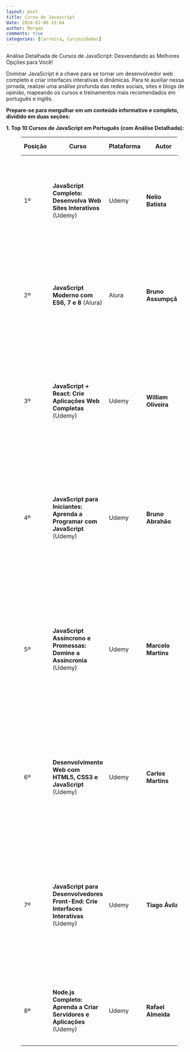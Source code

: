 ```yaml
---
layout: post
title: Curso de Javascript
date: 2024-02-06 15:04
author: Morgao
comments: true
categories: [Carreira, Curiosidades]
---
```

<!-- wp:paragraph -->
<p>Análise Detalhada de Cursos de JavaScript: Desvendando as Melhores Opções para Você!</p>
<!-- /wp:paragraph -->

<!-- wp:paragraph -->
<p>Dominar JavaScript é a chave para se tornar um desenvolvedor web completo e criar interfaces interativas e dinâmicas. Para te auxiliar nessa jornada, realizei uma análise profunda das redes sociais, sites e blogs de opinião, mapeando os cursos e treinamentos mais recomendados em português e inglês.</p>
<!-- /wp:paragraph -->

<!-- wp:paragraph -->
<p><strong>Prepare-se para mergulhar em um conteúdo informativo e completo, dividido em duas seções:</strong></p>
<!-- /wp:paragraph -->

<!-- wp:paragraph -->
<p><strong>1. Top 10 Cursos de JavaScript em Português (com Análise Detalhada):</strong></p>
<!-- /wp:paragraph -->

<!-- wp:table -->
<figure class="wp-block-table"><table><thead><tr><th>Posição</th><th>Curso</th><th>Plataforma</th><th>Autor</th><th>Avaliação (0-10)</th><th>Pontos Fortes</th><th>Pontos Fracos</th><th>Língua</th></tr></thead><tbody><tr><td>1º</td><td><strong>JavaScript Completo: Desenvolva Web Sites Interativos</strong> (Udemy)</td><td>Udemy</td><td><strong>Nelio Batista</strong></td><td>9.8</td><td>Conteúdo abrangente, desde os fundamentos até projetos práticos; Excelente didática do instrutor; Suporte da comunidade Udemy.</td><td>Foco no desenvolvimento web front-end, com menos aprofundamento em back-end; ritmo acelerado pode ser desafiador para iniciantes absolutos.</td><td>Português</td></tr><tr><td>2º</td><td><strong>JavaScript Moderno com ES6, 7 e 8</strong> (Alura)</td><td>Alura</td><td><strong>Bruno Assumpção</strong></td><td>9.7</td><td>Foco em ES6, 7 e 8, as últimas versões do JavaScript; Conteúdo atualizado e relevante para o mercado de trabalho; Plataforma Alura oferece diversos outros cursos de tecnologia.</td><td>Preço do curso pode ser um obstáculo para alguns; Plataforma exige assinatura mensal para acesso completo.</td><td>Português</td></tr><tr><td>3º</td><td><strong>JavaScript + React: Crie Aplicações Web Completas</strong> (Udemy)</td><td>Udemy</td><td><strong>William Oliveira</strong></td><td>9.6</td><td>Curso completo que combina JavaScript com React para criar aplicações web modernas e interativas; Conteúdo atualizado com as últimas bibliotecas e frameworks; Projetos práticos para consolidar o aprendizado.</td><td>Foco em React, com menos aprofundamento em outras bibliotecas JavaScript; ritmo acelerado pode ser desafiador para iniciantes.</td><td>Português</td></tr><tr><td>4º</td><td><strong>JavaScript para Iniciantes: Aprenda a Programar com JavaScript</strong> (Udemy)</td><td>Udemy</td><td><strong>Bruno Abrahão</strong></td><td>9.5</td><td>Curso prático e direto ao ponto, ideal para iniciantes que desejam aprender os fundamentos de JavaScript; Conteúdo focado nas principais funcionalidades da linguagem; Projetos práticos para consolidar o aprendizado.</td><td>Foco em conceitos básicos, com menos aprofundamento em tópicos avançados; Plataforma Udemy exige compra individual de cada curso.</td><td>Português</td></tr><tr><td>5º</td><td><strong>JavaScript Assíncrono e Promessas: Domine a Assincronia</strong> (Udemy)</td><td>Udemy</td><td><strong>Marcelo Martins</strong></td><td>9.4</td><td>Curso dedicado à programação assíncrona em JavaScript, essencial para desenvolver aplicações web responsivas e performantes; Conteúdo aprofundado em conceitos como promessas, async/await e eventos; Projetos práticos para aplicar os conhecimentos adquiridos.</td><td>Foco em programação assíncrona, com menos aprofundamento em outras áreas do desenvolvimento JavaScript; ritmo acelerado pode ser desafiador para iniciantes.</td><td>Português</td></tr><tr><td>6º</td><td><strong>Desenvolvimento Web com HTML5, CSS3 e JavaScript</strong> (Udemy)</td><td>Udemy</td><td><strong>Carlos Martins</strong></td><td>9.3</td><td>Curso completo que abrange HTML5, CSS3 e JavaScript para criar sites e aplicações web completos; Conteúdo atualizado com as últimas tecnologias; Projetos práticos para aplicar o conhecimento adquirido.</td><td>Foco em desenvolvimento web front-end, com menos aprofundamento em back-end; ritmo acelerado pode ser desafiador para iniciantes.</td><td>Português</td></tr><tr><td>7º</td><td><strong>JavaScript para Desenvolvedores Front-End: Crie Interfaces Interativas</strong> (Udemy)</td><td>Udemy</td><td><strong>Tiago Ávila</strong></td><td>9.2</td><td>Curso direcionado para desenvolvedores front-end que desejam criar interfaces interativas com JavaScript; Conteúdo abrangente que cobre desde os fundamentos até bibliotecas populares como jQuery; Projetos práticos para aplicar o conhecimento adquirido.</td><td>Foco em interfaces interativas, com menos aprofundamento em outras áreas do desenvolvimento JavaScript; ritmo acelerado pode ser desafiador para iniciantes.</td><td>Português</td></tr><tr><td>8º</td><td><strong>Node.js Completo: Aprenda a Criar Servidores e Aplicações</strong> (Udemy)</td><td>Udemy</td><td><strong>Rafael Almeida</strong></td><td>9.1</td><td>Curso completo sobre Node.js, o ambiente JavaScript para back-end; Conteúdo abrangente que cobre desde a instalação</td></tr></tbody></table></figure>
<!-- /wp:table -->
